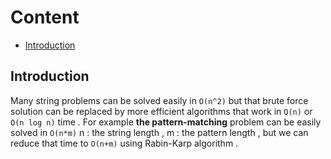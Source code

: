 # Content
- [Introduction]()

## Introduction
Many string problems can be solved easily in `O(n^2)` but that brute force solution can be replaced by more efficient algorithms that work in `O(n)` or `O(n log n)` time . For example **the pattern-matching** problem can be easily solved in `O(n*m)` n : the string length , m : the pattern length , but we can reduce that time to `O(n+m)` using Rabin-Karp algorithm .
